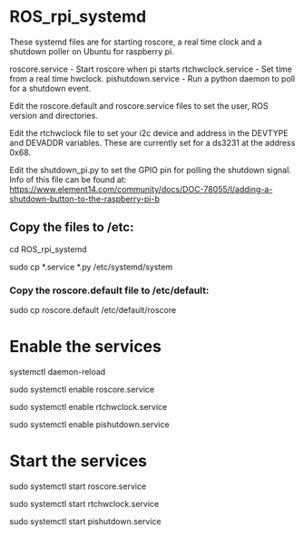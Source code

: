 # ROS_rpi_systemd

These systemd files are for starting roscore, a real time
clock  and a shutdown poller on Ubuntu for raspberry pi.

roscore.service    - Start roscore when pi starts
rtchwclock.service - Set time from a real time hwclock.
pishutdown.service - Run a python daemon to poll for a shutdown event.


Edit the roscore.default and roscore.service files to set the user, ROS
version and directories.

Edit the rtchwclock file to set your i2c device and address in the
DEVTYPE and DEVADDR variables. These are currently set for a ds3231
at the address 0x68.

Edit the shutdown_pi.py to set the GPIO pin for polling the shutdown signal.
Info of this file can be found at:
https://www.element14.com/community/docs/DOC-78055/l/adding-a-shutdown-button-to-the-raspberry-pi-b

## Copy the files to /etc:

cd ROS_rpi_systemd

sudo cp *.service *.py /etc/systemd/system

### Copy the roscore.default file to /etc/default:

sudo cp roscore.default /etc/default/roscore


# Enable the services

systemctl daemon-reload

sudo systemctl enable roscore.service

sudo systemctl enable rtchwclock.service

sudo systemctl enable pishutdown.service

# Start the services

sudo systemctl start roscore.service

sudo systemctl start rtchwclock.service

sudo systemctl start pishutdown.service
